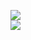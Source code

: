 [![](https://img.shields.io/badge/Made%20With-Github%20Spray-lightgrey.svg?style=for-the-badge&logo=github)](https://github.com/Annihil/github-spray#20238)  
[![](https://i.imgur.com/2DrTn0Z.gif)](https://github.com/Annihil/github-spray)